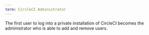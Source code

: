 ```yaml
---
term: CircleCI Administrator
---
```


The first user to log into a private installation of CircleCI becomes the administrator who is able to add and remove users.
